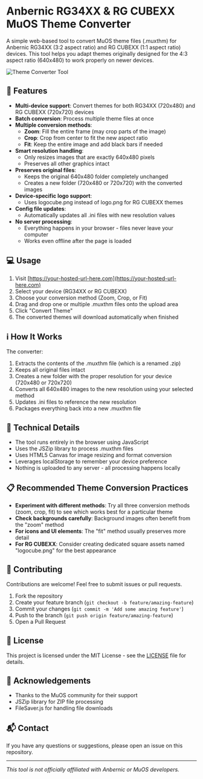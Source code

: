 # Anbernic RG34XX & RG CUBEXX MuOS Theme Converter

A simple web-based tool to convert MuOS theme files (.muxthm) for Anbernic RG34XX (3:2 aspect ratio) and RG CUBEXX (1:1 aspect ratio) devices. This tool helps you adapt themes originally designed for the 4:3 aspect ratio (640x480) to work properly on newer devices.

![Theme Converter Tool](screenshots/theme-converter.png)

## 🚀 Features

- **Multi-device support**: Convert themes for both RG34XX (720x480) and RG CUBEXX (720x720) devices
- **Batch conversion**: Process multiple theme files at once
- **Multiple conversion methods**:
  - **Zoom**: Fill the entire frame (may crop parts of the image)
  - **Crop**: Crop from center to fit the new aspect ratio
  - **Fit**: Keep the entire image and add black bars if needed
- **Smart resolution handling**:
  - Only resizes images that are exactly 640x480 pixels
  - Preserves all other graphics intact
- **Preserves original files**:
  - Keeps the original 640x480 folder completely unchanged
  - Creates a new folder (720x480 or 720x720) with the converted images
- **Device-specific logo support**:
  - Uses logocube.png instead of logo.png for RG CUBEXX themes
- **Config file updates**:
  - Automatically updates all .ini files with new resolution values
- **No server processing**:
  - Everything happens in your browser - files never leave your computer
  - Works even offline after the page is loaded

## 💻 Usage

1. Visit [https://your-hosted-url-here.com](https://your-hosted-url-here.com)
2. Select your device (RG34XX or RG CUBEXX)
3. Choose your conversion method (Zoom, Crop, or Fit)
4. Drag and drop one or multiple .muxthm files onto the upload area
5. Click "Convert Theme"
6. The converted themes will download automatically when finished

## ℹ️ How It Works

The converter:

1. Extracts the contents of the .muxthm file (which is a renamed .zip)
2. Keeps all original files intact
3. Creates a new folder with the proper resolution for your device (720x480 or 720x720)
4. Converts all 640x480 images to the new resolution using your selected method
5. Updates .ini files to reference the new resolution
6. Packages everything back into a new .muxthm file

## 🔧 Technical Details

- The tool runs entirely in the browser using JavaScript
- Uses the JSZip library to process .muxthm files
- Uses HTML5 Canvas for image resizing and format conversion
- Leverages localStorage to remember your device preference
- Nothing is uploaded to any server - all processing happens locally

## 📋 Recommended Theme Conversion Practices

- **Experiment with different methods**: Try all three conversion methods (zoom, crop, fit) to see which works best for a particular theme
- **Check backgrounds carefully**: Background images often benefit from the "zoom" method
- **For icons and UI elements**: The "fit" method usually preserves more detail
- **For RG CUBEXX**: Consider creating dedicated square assets named "logocube.png" for the best appearance

## 🤝 Contributing

Contributions are welcome! Feel free to submit issues or pull requests.

1. Fork the repository
2. Create your feature branch (`git checkout -b feature/amazing-feature`)
3. Commit your changes (`git commit -m 'Add some amazing feature'`)
4. Push to the branch (`git push origin feature/amazing-feature`)
5. Open a Pull Request

## 📜 License

This project is licensed under the MIT License - see the [LICENSE](LICENSE) file for details.

## 🙏 Acknowledgements

- Thanks to the MuOS community for their support
- JSZip library for ZIP file processing
- FileSaver.js for handling file downloads

## 📬 Contact

If you have any questions or suggestions, please open an issue on this repository.

---

*This tool is not officially affiliated with Anbernic or MuOS developers.*
